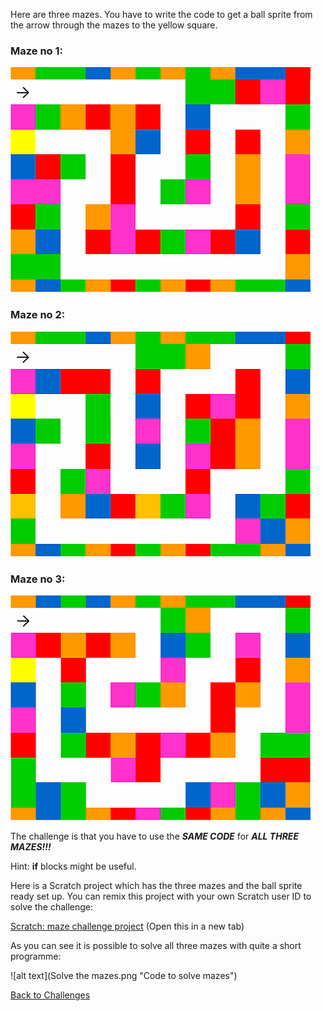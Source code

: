 Here are three mazes. You have to write the code to get a ball sprite from the arrow through the mazes to the yellow square. 

### Maze no 1:

![alt text](course1.png "Maze #1")

### Maze no 2:

![alt text](course2.png "Maze #2")

### Maze no 3:

![alt text](course3.png "Maze #3")

The challenge is that you have to use the **_SAME CODE_** for **_ALL THREE MAZES!!!_**

Hint: **if** blocks might be useful.


Here is a Scratch project which has the three mazes and the ball sprite ready set up. You can remix this project with your own Scratch user ID to solve the challenge:

[Scratch: maze challenge project](https://scratch.mit.edu/projects/345951410/) (Open this in a new tab)

As you can see it is possible to solve all three mazes with quite a short programme:

![alt text](Solve the mazes.png "Code to solve mazes")

[Back to Challenges](../README.md)